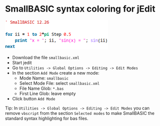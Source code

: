 # SmallBASIC syntax coloring for jEdit

![Example](https://github.com/Joe7M/smallbasic.jedit.syntaxcoloring/blob/main/Screenshot.png)

- Download the file `smallbasic.xml`
- Start jedit
- Go to `Utilities -> Global Options -> Editing -> Edit Modes`
- In the section `Add Mode` create a new mode:
  - Mode Name: `smallbasic`
  - Select Mode File: select `smallbasic.xml`
  - File Name Glob: `*.bas`
  - First Line Glob: leave empty
- Click button `Add Mode`

Tip: In `Utilities -> Global Options -> Editing -> Edit Modes` you can remove `vbscript` from the section `Selected modes` to make SmallBASIC the standard syntax highlighting for bas files.
